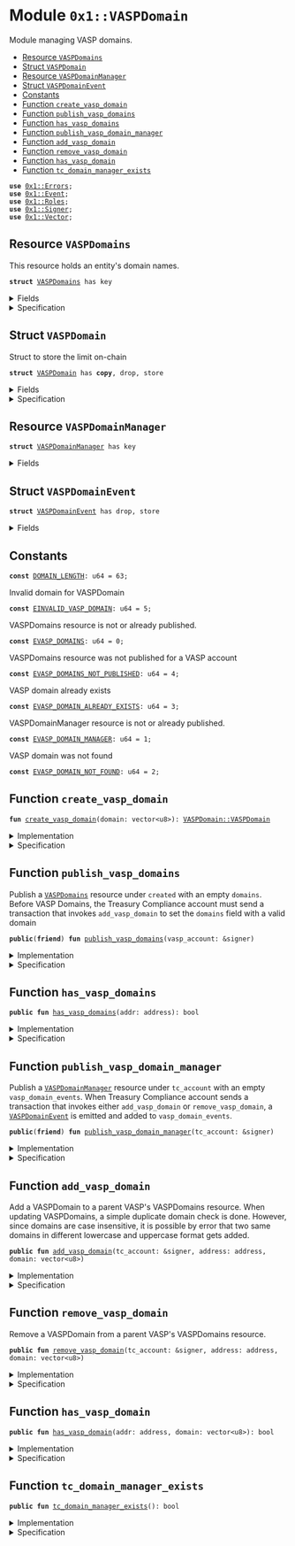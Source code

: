 
<a name="0x1_VASPDomain"></a>

# Module `0x1::VASPDomain`

Module managing VASP domains.


-  [Resource `VASPDomains`](#0x1_VASPDomain_VASPDomains)
-  [Struct `VASPDomain`](#0x1_VASPDomain_VASPDomain)
-  [Resource `VASPDomainManager`](#0x1_VASPDomain_VASPDomainManager)
-  [Struct `VASPDomainEvent`](#0x1_VASPDomain_VASPDomainEvent)
-  [Constants](#@Constants_0)
-  [Function `create_vasp_domain`](#0x1_VASPDomain_create_vasp_domain)
-  [Function `publish_vasp_domains`](#0x1_VASPDomain_publish_vasp_domains)
-  [Function `has_vasp_domains`](#0x1_VASPDomain_has_vasp_domains)
-  [Function `publish_vasp_domain_manager`](#0x1_VASPDomain_publish_vasp_domain_manager)
-  [Function `add_vasp_domain`](#0x1_VASPDomain_add_vasp_domain)
-  [Function `remove_vasp_domain`](#0x1_VASPDomain_remove_vasp_domain)
-  [Function `has_vasp_domain`](#0x1_VASPDomain_has_vasp_domain)
-  [Function `tc_domain_manager_exists`](#0x1_VASPDomain_tc_domain_manager_exists)


<pre><code><b>use</b> <a href="../../../../../../../experimental/releases/artifacts/current/build/MoveStdlib/docs/Errors.md#0x1_Errors">0x1::Errors</a>;
<b>use</b> <a href="../../../../../../../experimental/releases/artifacts/current/build/MoveStdlib/docs/Event.md#0x1_Event">0x1::Event</a>;
<b>use</b> <a href="Roles.md#0x1_Roles">0x1::Roles</a>;
<b>use</b> <a href="../../../../../../../experimental/releases/artifacts/current/build/MoveStdlib/docs/Signer.md#0x1_Signer">0x1::Signer</a>;
<b>use</b> <a href="../../../../../../../experimental/releases/artifacts/current/build/MoveStdlib/docs/Vector.md#0x1_Vector">0x1::Vector</a>;
</code></pre>



<a name="0x1_VASPDomain_VASPDomains"></a>

## Resource `VASPDomains`

This resource holds an entity's domain names.


<pre><code><b>struct</b> <a href="VASPDomain.md#0x1_VASPDomain_VASPDomains">VASPDomains</a> has key
</code></pre>



<details>
<summary>Fields</summary>


<dl>
<dt>
<code>domains: vector&lt;<a href="VASPDomain.md#0x1_VASPDomain_VASPDomain">VASPDomain::VASPDomain</a>&gt;</code>
</dt>
<dd>
 The list of domain names owned by this parent vasp account
</dd>
</dl>


</details>

<details>
<summary>Specification</summary>


All <code><a href="VASPDomain.md#0x1_VASPDomain">VASPDomain</a></code>s stored in the <code><a href="VASPDomain.md#0x1_VASPDomain_VASPDomains">VASPDomains</a></code> resource are no more than 63 characters long.


<pre><code><b>invariant</b> <b>forall</b> i in 0..len(domains): len(domains[i].domain) &lt;= <a href="VASPDomain.md#0x1_VASPDomain_DOMAIN_LENGTH">DOMAIN_LENGTH</a>;
</code></pre>


The list of <code><a href="VASPDomain.md#0x1_VASPDomain">VASPDomain</a></code>s are a set


<pre><code><b>invariant</b> <b>forall</b> i in 0..len(domains):
<b>forall</b> j in i + 1..len(domains): domains[i] != domains[j];
</code></pre>



</details>

<a name="0x1_VASPDomain_VASPDomain"></a>

## Struct `VASPDomain`

Struct to store the limit on-chain


<pre><code><b>struct</b> <a href="VASPDomain.md#0x1_VASPDomain">VASPDomain</a> has <b>copy</b>, drop, store
</code></pre>



<details>
<summary>Fields</summary>


<dl>
<dt>
<code>domain: vector&lt;u8&gt;</code>
</dt>
<dd>

</dd>
</dl>


</details>

<details>
<summary>Specification</summary>


All <code><a href="VASPDomain.md#0x1_VASPDomain">VASPDomain</a></code>s must be no more than 63 characters long.


<pre><code><b>invariant</b> len(domain) &lt;= <a href="VASPDomain.md#0x1_VASPDomain_DOMAIN_LENGTH">DOMAIN_LENGTH</a>;
</code></pre>



</details>

<a name="0x1_VASPDomain_VASPDomainManager"></a>

## Resource `VASPDomainManager`



<pre><code><b>struct</b> <a href="VASPDomain.md#0x1_VASPDomain_VASPDomainManager">VASPDomainManager</a> has key
</code></pre>



<details>
<summary>Fields</summary>


<dl>
<dt>
<code>vasp_domain_events: <a href="../../../../../../../experimental/releases/artifacts/current/build/MoveStdlib/docs/Event.md#0x1_Event_EventHandle">Event::EventHandle</a>&lt;<a href="VASPDomain.md#0x1_VASPDomain_VASPDomainEvent">VASPDomain::VASPDomainEvent</a>&gt;</code>
</dt>
<dd>
 Event handle for <code>domains</code> added or removed events. Emitted every time a domain is added
 or removed to <code>domains</code>
</dd>
</dl>


</details>

<a name="0x1_VASPDomain_VASPDomainEvent"></a>

## Struct `VASPDomainEvent`



<pre><code><b>struct</b> <a href="VASPDomain.md#0x1_VASPDomain_VASPDomainEvent">VASPDomainEvent</a> has drop, store
</code></pre>



<details>
<summary>Fields</summary>


<dl>
<dt>
<code>removed: bool</code>
</dt>
<dd>
 Whether a domain was added or removed
</dd>
<dt>
<code>domain: <a href="VASPDomain.md#0x1_VASPDomain_VASPDomain">VASPDomain::VASPDomain</a></code>
</dt>
<dd>
 VASP Domain string of the account
</dd>
<dt>
<code>address: address</code>
</dt>
<dd>
 On-chain account address
</dd>
</dl>


</details>

<a name="@Constants_0"></a>

## Constants


<a name="0x1_VASPDomain_DOMAIN_LENGTH"></a>



<pre><code><b>const</b> <a href="VASPDomain.md#0x1_VASPDomain_DOMAIN_LENGTH">DOMAIN_LENGTH</a>: u64 = 63;
</code></pre>



<a name="0x1_VASPDomain_EINVALID_VASP_DOMAIN"></a>

Invalid domain for VASPDomain


<pre><code><b>const</b> <a href="VASPDomain.md#0x1_VASPDomain_EINVALID_VASP_DOMAIN">EINVALID_VASP_DOMAIN</a>: u64 = 5;
</code></pre>



<a name="0x1_VASPDomain_EVASP_DOMAINS"></a>

VASPDomains resource is not or already published.


<pre><code><b>const</b> <a href="VASPDomain.md#0x1_VASPDomain_EVASP_DOMAINS">EVASP_DOMAINS</a>: u64 = 0;
</code></pre>



<a name="0x1_VASPDomain_EVASP_DOMAINS_NOT_PUBLISHED"></a>

VASPDomains resource was not published for a VASP account


<pre><code><b>const</b> <a href="VASPDomain.md#0x1_VASPDomain_EVASP_DOMAINS_NOT_PUBLISHED">EVASP_DOMAINS_NOT_PUBLISHED</a>: u64 = 4;
</code></pre>



<a name="0x1_VASPDomain_EVASP_DOMAIN_ALREADY_EXISTS"></a>

VASP domain already exists


<pre><code><b>const</b> <a href="VASPDomain.md#0x1_VASPDomain_EVASP_DOMAIN_ALREADY_EXISTS">EVASP_DOMAIN_ALREADY_EXISTS</a>: u64 = 3;
</code></pre>



<a name="0x1_VASPDomain_EVASP_DOMAIN_MANAGER"></a>

VASPDomainManager resource is not or already published.


<pre><code><b>const</b> <a href="VASPDomain.md#0x1_VASPDomain_EVASP_DOMAIN_MANAGER">EVASP_DOMAIN_MANAGER</a>: u64 = 1;
</code></pre>



<a name="0x1_VASPDomain_EVASP_DOMAIN_NOT_FOUND"></a>

VASP domain was not found


<pre><code><b>const</b> <a href="VASPDomain.md#0x1_VASPDomain_EVASP_DOMAIN_NOT_FOUND">EVASP_DOMAIN_NOT_FOUND</a>: u64 = 2;
</code></pre>



<a name="0x1_VASPDomain_create_vasp_domain"></a>

## Function `create_vasp_domain`



<pre><code><b>fun</b> <a href="VASPDomain.md#0x1_VASPDomain_create_vasp_domain">create_vasp_domain</a>(domain: vector&lt;u8&gt;): <a href="VASPDomain.md#0x1_VASPDomain_VASPDomain">VASPDomain::VASPDomain</a>
</code></pre>



<details>
<summary>Implementation</summary>


<pre><code><b>fun</b> <a href="VASPDomain.md#0x1_VASPDomain_create_vasp_domain">create_vasp_domain</a>(domain: vector&lt;u8&gt;): <a href="VASPDomain.md#0x1_VASPDomain">VASPDomain</a> {
    <b>assert</b>(<a href="../../../../../../../experimental/releases/artifacts/current/build/MoveStdlib/docs/Vector.md#0x1_Vector_length">Vector::length</a>(&domain) &lt;= <a href="VASPDomain.md#0x1_VASPDomain_DOMAIN_LENGTH">DOMAIN_LENGTH</a>, <a href="../../../../../../../experimental/releases/artifacts/current/build/MoveStdlib/docs/Errors.md#0x1_Errors_invalid_argument">Errors::invalid_argument</a>(<a href="VASPDomain.md#0x1_VASPDomain_EINVALID_VASP_DOMAIN">EINVALID_VASP_DOMAIN</a>));
    <a href="VASPDomain.md#0x1_VASPDomain">VASPDomain</a>{ domain }
}
</code></pre>



</details>

<details>
<summary>Specification</summary>



<pre><code><b>include</b> <a href="VASPDomain.md#0x1_VASPDomain_CreateVASPDomainAbortsIf">CreateVASPDomainAbortsIf</a>;
<b>ensures</b> result == <a href="VASPDomain.md#0x1_VASPDomain">VASPDomain</a> { domain };
</code></pre>




<a name="0x1_VASPDomain_CreateVASPDomainAbortsIf"></a>


<pre><code><b>schema</b> <a href="VASPDomain.md#0x1_VASPDomain_CreateVASPDomainAbortsIf">CreateVASPDomainAbortsIf</a> {
    domain: vector&lt;u8&gt;;
    <b>aborts_if</b> <a href="../../../../../../../experimental/releases/artifacts/current/build/MoveStdlib/docs/Vector.md#0x1_Vector_length">Vector::length</a>(domain) &gt; <a href="VASPDomain.md#0x1_VASPDomain_DOMAIN_LENGTH">DOMAIN_LENGTH</a> <b>with</b> Errors::INVALID_ARGUMENT;
}
</code></pre>



</details>

<a name="0x1_VASPDomain_publish_vasp_domains"></a>

## Function `publish_vasp_domains`

Publish a <code><a href="VASPDomain.md#0x1_VASPDomain_VASPDomains">VASPDomains</a></code> resource under <code>created</code> with an empty <code>domains</code>.
Before VASP Domains, the Treasury Compliance account must send
a transaction that invokes <code>add_vasp_domain</code> to set the <code>domains</code> field with a valid domain


<pre><code><b>public</b>(<b>friend</b>) <b>fun</b> <a href="VASPDomain.md#0x1_VASPDomain_publish_vasp_domains">publish_vasp_domains</a>(vasp_account: &signer)
</code></pre>



<details>
<summary>Implementation</summary>


<pre><code><b>public</b>(<b>friend</b>) <b>fun</b> <a href="VASPDomain.md#0x1_VASPDomain_publish_vasp_domains">publish_vasp_domains</a>(
    vasp_account: &signer,
) {
    <a href="Roles.md#0x1_Roles_assert_parent_vasp_role">Roles::assert_parent_vasp_role</a>(vasp_account);
    <b>assert</b>(
        !<b>exists</b>&lt;<a href="VASPDomain.md#0x1_VASPDomain_VASPDomains">VASPDomains</a>&gt;(<a href="../../../../../../../experimental/releases/artifacts/current/build/MoveStdlib/docs/Signer.md#0x1_Signer_address_of">Signer::address_of</a>(vasp_account)),
        <a href="../../../../../../../experimental/releases/artifacts/current/build/MoveStdlib/docs/Errors.md#0x1_Errors_already_published">Errors::already_published</a>(<a href="VASPDomain.md#0x1_VASPDomain_EVASP_DOMAINS">EVASP_DOMAINS</a>)
    );
    move_to(vasp_account, <a href="VASPDomain.md#0x1_VASPDomain_VASPDomains">VASPDomains</a> {
        domains: <a href="../../../../../../../experimental/releases/artifacts/current/build/MoveStdlib/docs/Vector.md#0x1_Vector_empty">Vector::empty</a>(),
    })
}
</code></pre>



</details>

<details>
<summary>Specification</summary>



<pre><code><b>let</b> vasp_addr = <a href="../../../../../../../experimental/releases/artifacts/current/build/MoveStdlib/docs/Signer.md#0x1_Signer_address_of">Signer::address_of</a>(vasp_account);
<b>include</b> <a href="Roles.md#0x1_Roles_AbortsIfNotParentVasp">Roles::AbortsIfNotParentVasp</a>{account: vasp_account};
<b>include</b> <a href="VASPDomain.md#0x1_VASPDomain_PublishVASPDomainsAbortsIf">PublishVASPDomainsAbortsIf</a>;
<b>include</b> <a href="VASPDomain.md#0x1_VASPDomain_PublishVASPDomainsEnsures">PublishVASPDomainsEnsures</a>;
</code></pre>




<a name="0x1_VASPDomain_PublishVASPDomainsAbortsIf"></a>


<pre><code><b>schema</b> <a href="VASPDomain.md#0x1_VASPDomain_PublishVASPDomainsAbortsIf">PublishVASPDomainsAbortsIf</a> {
    vasp_addr: address;
    <b>aborts_if</b> <a href="VASPDomain.md#0x1_VASPDomain_has_vasp_domains">has_vasp_domains</a>(vasp_addr) <b>with</b> Errors::ALREADY_PUBLISHED;
}
</code></pre>




<a name="0x1_VASPDomain_PublishVASPDomainsEnsures"></a>


<pre><code><b>schema</b> <a href="VASPDomain.md#0x1_VASPDomain_PublishVASPDomainsEnsures">PublishVASPDomainsEnsures</a> {
    vasp_addr: address;
    <b>ensures</b> <b>exists</b>&lt;<a href="VASPDomain.md#0x1_VASPDomain_VASPDomains">VASPDomains</a>&gt;(vasp_addr);
    <b>ensures</b> <a href="../../../../../../../experimental/releases/artifacts/current/build/MoveStdlib/docs/Vector.md#0x1_Vector_is_empty">Vector::is_empty</a>(<b>global</b>&lt;<a href="VASPDomain.md#0x1_VASPDomain_VASPDomains">VASPDomains</a>&gt;(vasp_addr).domains);
}
</code></pre>



</details>

<a name="0x1_VASPDomain_has_vasp_domains"></a>

## Function `has_vasp_domains`



<pre><code><b>public</b> <b>fun</b> <a href="VASPDomain.md#0x1_VASPDomain_has_vasp_domains">has_vasp_domains</a>(addr: address): bool
</code></pre>



<details>
<summary>Implementation</summary>


<pre><code><b>public</b> <b>fun</b> <a href="VASPDomain.md#0x1_VASPDomain_has_vasp_domains">has_vasp_domains</a>(addr: address): bool {
    <b>exists</b>&lt;<a href="VASPDomain.md#0x1_VASPDomain_VASPDomains">VASPDomains</a>&gt;(addr)
}
</code></pre>



</details>

<details>
<summary>Specification</summary>



<pre><code><b>aborts_if</b> <b>false</b>;
<b>ensures</b> result == <b>exists</b>&lt;<a href="VASPDomain.md#0x1_VASPDomain_VASPDomains">VASPDomains</a>&gt;(addr);
</code></pre>



</details>

<a name="0x1_VASPDomain_publish_vasp_domain_manager"></a>

## Function `publish_vasp_domain_manager`

Publish a <code><a href="VASPDomain.md#0x1_VASPDomain_VASPDomainManager">VASPDomainManager</a></code> resource under <code>tc_account</code> with an empty <code>vasp_domain_events</code>.
When Treasury Compliance account sends a transaction that invokes either <code>add_vasp_domain</code> or
<code>remove_vasp_domain</code>, a <code><a href="VASPDomain.md#0x1_VASPDomain_VASPDomainEvent">VASPDomainEvent</a></code> is emitted and added to <code>vasp_domain_events</code>.


<pre><code><b>public</b>(<b>friend</b>) <b>fun</b> <a href="VASPDomain.md#0x1_VASPDomain_publish_vasp_domain_manager">publish_vasp_domain_manager</a>(tc_account: &signer)
</code></pre>



<details>
<summary>Implementation</summary>


<pre><code><b>public</b>(<b>friend</b>) <b>fun</b> <a href="VASPDomain.md#0x1_VASPDomain_publish_vasp_domain_manager">publish_vasp_domain_manager</a>(
    tc_account : &signer,
) {
    <a href="Roles.md#0x1_Roles_assert_treasury_compliance">Roles::assert_treasury_compliance</a>(tc_account);
    <b>assert</b>(
        !<b>exists</b>&lt;<a href="VASPDomain.md#0x1_VASPDomain_VASPDomainManager">VASPDomainManager</a>&gt;(<a href="../../../../../../../experimental/releases/artifacts/current/build/MoveStdlib/docs/Signer.md#0x1_Signer_address_of">Signer::address_of</a>(tc_account)),
        <a href="../../../../../../../experimental/releases/artifacts/current/build/MoveStdlib/docs/Errors.md#0x1_Errors_already_published">Errors::already_published</a>(<a href="VASPDomain.md#0x1_VASPDomain_EVASP_DOMAIN_MANAGER">EVASP_DOMAIN_MANAGER</a>)
    );
    move_to(
        tc_account,
        <a href="VASPDomain.md#0x1_VASPDomain_VASPDomainManager">VASPDomainManager</a> {
            vasp_domain_events: <a href="../../../../../../../experimental/releases/artifacts/current/build/MoveStdlib/docs/Event.md#0x1_Event_new_event_handle">Event::new_event_handle</a>&lt;<a href="VASPDomain.md#0x1_VASPDomain_VASPDomainEvent">VASPDomainEvent</a>&gt;(tc_account),
        }
    );
}
</code></pre>



</details>

<details>
<summary>Specification</summary>



<pre><code><b>include</b> <a href="Roles.md#0x1_Roles_AbortsIfNotTreasuryCompliance">Roles::AbortsIfNotTreasuryCompliance</a>{account: tc_account};
<b>aborts_if</b> <a href="VASPDomain.md#0x1_VASPDomain_tc_domain_manager_exists">tc_domain_manager_exists</a>() <b>with</b> Errors::ALREADY_PUBLISHED;
<b>ensures</b> <b>exists</b>&lt;<a href="VASPDomain.md#0x1_VASPDomain_VASPDomainManager">VASPDomainManager</a>&gt;(<a href="../../../../../../../experimental/releases/artifacts/current/build/MoveStdlib/docs/Signer.md#0x1_Signer_address_of">Signer::address_of</a>(tc_account));
<b>modifies</b> <b>global</b>&lt;<a href="VASPDomain.md#0x1_VASPDomain_VASPDomainManager">VASPDomainManager</a>&gt;(<a href="../../../../../../../experimental/releases/artifacts/current/build/MoveStdlib/docs/Signer.md#0x1_Signer_address_of">Signer::address_of</a>(tc_account));
</code></pre>



</details>

<a name="0x1_VASPDomain_add_vasp_domain"></a>

## Function `add_vasp_domain`

Add a VASPDomain to a parent VASP's VASPDomains resource.
When updating VASPDomains, a simple duplicate domain check is done.
However, since domains are case insensitive, it is possible by error that two same domains in
different lowercase and uppercase format gets added.


<pre><code><b>public</b> <b>fun</b> <a href="VASPDomain.md#0x1_VASPDomain_add_vasp_domain">add_vasp_domain</a>(tc_account: &signer, address: address, domain: vector&lt;u8&gt;)
</code></pre>



<details>
<summary>Implementation</summary>


<pre><code><b>public</b> <b>fun</b> <a href="VASPDomain.md#0x1_VASPDomain_add_vasp_domain">add_vasp_domain</a>(
    tc_account: &signer,
    address: address,
    domain: vector&lt;u8&gt;,
) <b>acquires</b> <a href="VASPDomain.md#0x1_VASPDomain_VASPDomainManager">VASPDomainManager</a>, <a href="VASPDomain.md#0x1_VASPDomain_VASPDomains">VASPDomains</a> {
    <a href="Roles.md#0x1_Roles_assert_treasury_compliance">Roles::assert_treasury_compliance</a>(tc_account);
    <b>assert</b>(<a href="VASPDomain.md#0x1_VASPDomain_tc_domain_manager_exists">tc_domain_manager_exists</a>(), <a href="../../../../../../../experimental/releases/artifacts/current/build/MoveStdlib/docs/Errors.md#0x1_Errors_not_published">Errors::not_published</a>(<a href="VASPDomain.md#0x1_VASPDomain_EVASP_DOMAIN_MANAGER">EVASP_DOMAIN_MANAGER</a>));
    <b>assert</b>(
        <b>exists</b>&lt;<a href="VASPDomain.md#0x1_VASPDomain_VASPDomains">VASPDomains</a>&gt;(address),
        <a href="../../../../../../../experimental/releases/artifacts/current/build/MoveStdlib/docs/Errors.md#0x1_Errors_not_published">Errors::not_published</a>(<a href="VASPDomain.md#0x1_VASPDomain_EVASP_DOMAINS_NOT_PUBLISHED">EVASP_DOMAINS_NOT_PUBLISHED</a>)
    );

    <b>let</b> account_domains = borrow_global_mut&lt;<a href="VASPDomain.md#0x1_VASPDomain_VASPDomains">VASPDomains</a>&gt;(address);
    <b>let</b> vasp_domain = <a href="VASPDomain.md#0x1_VASPDomain_create_vasp_domain">create_vasp_domain</a>(domain);

    <b>assert</b>(
        !<a href="../../../../../../../experimental/releases/artifacts/current/build/MoveStdlib/docs/Vector.md#0x1_Vector_contains">Vector::contains</a>(&account_domains.domains, &vasp_domain),
        <a href="../../../../../../../experimental/releases/artifacts/current/build/MoveStdlib/docs/Errors.md#0x1_Errors_invalid_argument">Errors::invalid_argument</a>(<a href="VASPDomain.md#0x1_VASPDomain_EVASP_DOMAIN_ALREADY_EXISTS">EVASP_DOMAIN_ALREADY_EXISTS</a>)
    );

    <a href="../../../../../../../experimental/releases/artifacts/current/build/MoveStdlib/docs/Vector.md#0x1_Vector_push_back">Vector::push_back</a>(&<b>mut</b> account_domains.domains, <b>copy</b> vasp_domain);

    <a href="../../../../../../../experimental/releases/artifacts/current/build/MoveStdlib/docs/Event.md#0x1_Event_emit_event">Event::emit_event</a>(
        &<b>mut</b> borrow_global_mut&lt;<a href="VASPDomain.md#0x1_VASPDomain_VASPDomainManager">VASPDomainManager</a>&gt;(@TreasuryCompliance).vasp_domain_events,
        <a href="VASPDomain.md#0x1_VASPDomain_VASPDomainEvent">VASPDomainEvent</a> {
            removed: <b>false</b>,
            domain: vasp_domain,
            address,
        },
    );
}
</code></pre>



</details>

<details>
<summary>Specification</summary>



<pre><code><b>include</b> <a href="VASPDomain.md#0x1_VASPDomain_AddVASPDomainAbortsIf">AddVASPDomainAbortsIf</a>;
<b>include</b> <a href="VASPDomain.md#0x1_VASPDomain_AddVASPDomainEnsures">AddVASPDomainEnsures</a>;
<b>include</b> <a href="VASPDomain.md#0x1_VASPDomain_AddVASPDomainEmits">AddVASPDomainEmits</a>;
</code></pre>




<a name="0x1_VASPDomain_AddVASPDomainAbortsIf"></a>


<pre><code><b>schema</b> <a href="VASPDomain.md#0x1_VASPDomain_AddVASPDomainAbortsIf">AddVASPDomainAbortsIf</a> {
    tc_account: signer;
    address: address;
    domain: vector&lt;u8&gt;;
    <b>let</b> domains = <b>global</b>&lt;<a href="VASPDomain.md#0x1_VASPDomain_VASPDomains">VASPDomains</a>&gt;(address).domains;
    <b>include</b> <a href="Roles.md#0x1_Roles_AbortsIfNotTreasuryCompliance">Roles::AbortsIfNotTreasuryCompliance</a>{account: tc_account};
    <b>include</b> <a href="VASPDomain.md#0x1_VASPDomain_CreateVASPDomainAbortsIf">CreateVASPDomainAbortsIf</a>;
    <b>aborts_if</b> !<b>exists</b>&lt;<a href="VASPDomain.md#0x1_VASPDomain_VASPDomains">VASPDomains</a>&gt;(address) <b>with</b> Errors::NOT_PUBLISHED;
    <b>aborts_if</b> !<a href="VASPDomain.md#0x1_VASPDomain_tc_domain_manager_exists">tc_domain_manager_exists</a>() <b>with</b> Errors::NOT_PUBLISHED;
    <b>aborts_if</b> contains(domains, <a href="VASPDomain.md#0x1_VASPDomain">VASPDomain</a> { domain }) <b>with</b> Errors::INVALID_ARGUMENT;
}
</code></pre>




<a name="0x1_VASPDomain_AddVASPDomainEnsures"></a>


<pre><code><b>schema</b> <a href="VASPDomain.md#0x1_VASPDomain_AddVASPDomainEnsures">AddVASPDomainEnsures</a> {
    address: address;
    domain: vector&lt;u8&gt;;
    <b>let</b> post domains = <b>global</b>&lt;<a href="VASPDomain.md#0x1_VASPDomain_VASPDomains">VASPDomains</a>&gt;(address).domains;
    <b>ensures</b> contains(domains, <a href="VASPDomain.md#0x1_VASPDomain">VASPDomain</a> { domain });
}
</code></pre>




<a name="0x1_VASPDomain_AddVASPDomainEmits"></a>


<pre><code><b>schema</b> <a href="VASPDomain.md#0x1_VASPDomain_AddVASPDomainEmits">AddVASPDomainEmits</a> {
    address: address;
    domain: vector&lt;u8&gt;;
    <b>let</b> handle = <b>global</b>&lt;<a href="VASPDomain.md#0x1_VASPDomain_VASPDomainManager">VASPDomainManager</a>&gt;(@TreasuryCompliance).vasp_domain_events;
    <b>let</b> msg = <a href="VASPDomain.md#0x1_VASPDomain_VASPDomainEvent">VASPDomainEvent</a> {
        removed: <b>false</b>,
        domain: <a href="VASPDomain.md#0x1_VASPDomain">VASPDomain</a> { domain },
        address,
    };
    emits msg <b>to</b> handle;
}
</code></pre>



</details>

<a name="0x1_VASPDomain_remove_vasp_domain"></a>

## Function `remove_vasp_domain`

Remove a VASPDomain from a parent VASP's VASPDomains resource.


<pre><code><b>public</b> <b>fun</b> <a href="VASPDomain.md#0x1_VASPDomain_remove_vasp_domain">remove_vasp_domain</a>(tc_account: &signer, address: address, domain: vector&lt;u8&gt;)
</code></pre>



<details>
<summary>Implementation</summary>


<pre><code><b>public</b> <b>fun</b> <a href="VASPDomain.md#0x1_VASPDomain_remove_vasp_domain">remove_vasp_domain</a>(
    tc_account: &signer,
    address: address,
    domain: vector&lt;u8&gt;,
) <b>acquires</b> <a href="VASPDomain.md#0x1_VASPDomain_VASPDomainManager">VASPDomainManager</a>, <a href="VASPDomain.md#0x1_VASPDomain_VASPDomains">VASPDomains</a> {
    <a href="Roles.md#0x1_Roles_assert_treasury_compliance">Roles::assert_treasury_compliance</a>(tc_account);
    <b>assert</b>(<a href="VASPDomain.md#0x1_VASPDomain_tc_domain_manager_exists">tc_domain_manager_exists</a>(), <a href="../../../../../../../experimental/releases/artifacts/current/build/MoveStdlib/docs/Errors.md#0x1_Errors_not_published">Errors::not_published</a>(<a href="VASPDomain.md#0x1_VASPDomain_EVASP_DOMAIN_MANAGER">EVASP_DOMAIN_MANAGER</a>));
    <b>assert</b>(
        <b>exists</b>&lt;<a href="VASPDomain.md#0x1_VASPDomain_VASPDomains">VASPDomains</a>&gt;(address),
        <a href="../../../../../../../experimental/releases/artifacts/current/build/MoveStdlib/docs/Errors.md#0x1_Errors_not_published">Errors::not_published</a>(<a href="VASPDomain.md#0x1_VASPDomain_EVASP_DOMAINS_NOT_PUBLISHED">EVASP_DOMAINS_NOT_PUBLISHED</a>)
    );

    <b>let</b> account_domains = borrow_global_mut&lt;<a href="VASPDomain.md#0x1_VASPDomain_VASPDomains">VASPDomains</a>&gt;(address);
    <b>let</b> vasp_domain = <a href="VASPDomain.md#0x1_VASPDomain_create_vasp_domain">create_vasp_domain</a>(domain);

    <b>let</b> (has, index) = <a href="../../../../../../../experimental/releases/artifacts/current/build/MoveStdlib/docs/Vector.md#0x1_Vector_index_of">Vector::index_of</a>(&account_domains.domains, &vasp_domain);
    <b>if</b> (has) {
        <a href="../../../../../../../experimental/releases/artifacts/current/build/MoveStdlib/docs/Vector.md#0x1_Vector_remove">Vector::remove</a>(&<b>mut</b> account_domains.domains, index);
    } <b>else</b> {
        <b>abort</b> <a href="../../../../../../../experimental/releases/artifacts/current/build/MoveStdlib/docs/Errors.md#0x1_Errors_invalid_argument">Errors::invalid_argument</a>(<a href="VASPDomain.md#0x1_VASPDomain_EVASP_DOMAIN_NOT_FOUND">EVASP_DOMAIN_NOT_FOUND</a>)
    };

    <a href="../../../../../../../experimental/releases/artifacts/current/build/MoveStdlib/docs/Event.md#0x1_Event_emit_event">Event::emit_event</a>(
        &<b>mut</b> borrow_global_mut&lt;<a href="VASPDomain.md#0x1_VASPDomain_VASPDomainManager">VASPDomainManager</a>&gt;(@TreasuryCompliance).vasp_domain_events,
        <a href="VASPDomain.md#0x1_VASPDomain_VASPDomainEvent">VASPDomainEvent</a> {
            removed: <b>true</b>,
            domain: vasp_domain,
            address: address,
        },
    );
}
</code></pre>



</details>

<details>
<summary>Specification</summary>



<pre><code><b>include</b> <a href="VASPDomain.md#0x1_VASPDomain_RemoveVASPDomainAbortsIf">RemoveVASPDomainAbortsIf</a>;
<b>include</b> <a href="VASPDomain.md#0x1_VASPDomain_RemoveVASPDomainEnsures">RemoveVASPDomainEnsures</a>;
<b>include</b> <a href="VASPDomain.md#0x1_VASPDomain_RemoveVASPDomainEmits">RemoveVASPDomainEmits</a>;
</code></pre>




<a name="0x1_VASPDomain_RemoveVASPDomainAbortsIf"></a>


<pre><code><b>schema</b> <a href="VASPDomain.md#0x1_VASPDomain_RemoveVASPDomainAbortsIf">RemoveVASPDomainAbortsIf</a> {
    tc_account: signer;
    address: address;
    domain: vector&lt;u8&gt;;
    <b>let</b> domains = <b>global</b>&lt;<a href="VASPDomain.md#0x1_VASPDomain_VASPDomains">VASPDomains</a>&gt;(address).domains;
    <b>include</b> <a href="Roles.md#0x1_Roles_AbortsIfNotTreasuryCompliance">Roles::AbortsIfNotTreasuryCompliance</a>{account: tc_account};
    <b>include</b> <a href="VASPDomain.md#0x1_VASPDomain_CreateVASPDomainAbortsIf">CreateVASPDomainAbortsIf</a>;
    <b>aborts_if</b> !<b>exists</b>&lt;<a href="VASPDomain.md#0x1_VASPDomain_VASPDomains">VASPDomains</a>&gt;(address) <b>with</b> Errors::NOT_PUBLISHED;
    <b>aborts_if</b> !<a href="VASPDomain.md#0x1_VASPDomain_tc_domain_manager_exists">tc_domain_manager_exists</a>() <b>with</b> Errors::NOT_PUBLISHED;
    <b>aborts_if</b> !contains(domains, <a href="VASPDomain.md#0x1_VASPDomain">VASPDomain</a> { domain }) <b>with</b> Errors::INVALID_ARGUMENT;
}
</code></pre>




<a name="0x1_VASPDomain_RemoveVASPDomainEnsures"></a>


<pre><code><b>schema</b> <a href="VASPDomain.md#0x1_VASPDomain_RemoveVASPDomainEnsures">RemoveVASPDomainEnsures</a> {
    address: address;
    domain: vector&lt;u8&gt;;
    <b>let</b> post domains = <b>global</b>&lt;<a href="VASPDomain.md#0x1_VASPDomain_VASPDomains">VASPDomains</a>&gt;(address).domains;
    <b>ensures</b> !contains(domains, <a href="VASPDomain.md#0x1_VASPDomain">VASPDomain</a> { domain });
}
</code></pre>




<a name="0x1_VASPDomain_RemoveVASPDomainEmits"></a>


<pre><code><b>schema</b> <a href="VASPDomain.md#0x1_VASPDomain_RemoveVASPDomainEmits">RemoveVASPDomainEmits</a> {
    tc_account: signer;
    address: address;
    domain: vector&lt;u8&gt;;
    <b>let</b> handle = <b>global</b>&lt;<a href="VASPDomain.md#0x1_VASPDomain_VASPDomainManager">VASPDomainManager</a>&gt;(@TreasuryCompliance).vasp_domain_events;
    <b>let</b> msg = <a href="VASPDomain.md#0x1_VASPDomain_VASPDomainEvent">VASPDomainEvent</a> {
        removed: <b>true</b>,
        domain: <a href="VASPDomain.md#0x1_VASPDomain">VASPDomain</a> { domain },
        address,
    };
    emits msg <b>to</b> handle;
}
</code></pre>



</details>

<a name="0x1_VASPDomain_has_vasp_domain"></a>

## Function `has_vasp_domain`



<pre><code><b>public</b> <b>fun</b> <a href="VASPDomain.md#0x1_VASPDomain_has_vasp_domain">has_vasp_domain</a>(addr: address, domain: vector&lt;u8&gt;): bool
</code></pre>



<details>
<summary>Implementation</summary>


<pre><code><b>public</b> <b>fun</b> <a href="VASPDomain.md#0x1_VASPDomain_has_vasp_domain">has_vasp_domain</a>(addr: address, domain: vector&lt;u8&gt;): bool <b>acquires</b> <a href="VASPDomain.md#0x1_VASPDomain_VASPDomains">VASPDomains</a> {
    <b>assert</b>(
        <b>exists</b>&lt;<a href="VASPDomain.md#0x1_VASPDomain_VASPDomains">VASPDomains</a>&gt;(addr),
        <a href="../../../../../../../experimental/releases/artifacts/current/build/MoveStdlib/docs/Errors.md#0x1_Errors_not_published">Errors::not_published</a>(<a href="VASPDomain.md#0x1_VASPDomain_EVASP_DOMAINS_NOT_PUBLISHED">EVASP_DOMAINS_NOT_PUBLISHED</a>)
    );
    <b>let</b> account_domains = borrow_global&lt;<a href="VASPDomain.md#0x1_VASPDomain_VASPDomains">VASPDomains</a>&gt;(addr);
    <b>let</b> vasp_domain = <a href="VASPDomain.md#0x1_VASPDomain_create_vasp_domain">create_vasp_domain</a>(domain);
    <a href="../../../../../../../experimental/releases/artifacts/current/build/MoveStdlib/docs/Vector.md#0x1_Vector_contains">Vector::contains</a>(&account_domains.domains, &vasp_domain)
}
</code></pre>



</details>

<details>
<summary>Specification</summary>



<pre><code><b>include</b> <a href="VASPDomain.md#0x1_VASPDomain_HasVASPDomainAbortsIf">HasVASPDomainAbortsIf</a>;
<b>let</b> id_domain = <a href="VASPDomain.md#0x1_VASPDomain">VASPDomain</a> { domain };
<b>ensures</b> result == contains(<b>global</b>&lt;<a href="VASPDomain.md#0x1_VASPDomain_VASPDomains">VASPDomains</a>&gt;(addr).domains, id_domain);
</code></pre>




<a name="0x1_VASPDomain_HasVASPDomainAbortsIf"></a>


<pre><code><b>schema</b> <a href="VASPDomain.md#0x1_VASPDomain_HasVASPDomainAbortsIf">HasVASPDomainAbortsIf</a> {
    addr: address;
    domain: vector&lt;u8&gt;;
    <b>include</b> <a href="VASPDomain.md#0x1_VASPDomain_CreateVASPDomainAbortsIf">CreateVASPDomainAbortsIf</a>;
    <b>aborts_if</b> !<b>exists</b>&lt;<a href="VASPDomain.md#0x1_VASPDomain_VASPDomains">VASPDomains</a>&gt;(addr) <b>with</b> Errors::NOT_PUBLISHED;
}
</code></pre>



</details>

<a name="0x1_VASPDomain_tc_domain_manager_exists"></a>

## Function `tc_domain_manager_exists`



<pre><code><b>public</b> <b>fun</b> <a href="VASPDomain.md#0x1_VASPDomain_tc_domain_manager_exists">tc_domain_manager_exists</a>(): bool
</code></pre>



<details>
<summary>Implementation</summary>


<pre><code><b>public</b> <b>fun</b> <a href="VASPDomain.md#0x1_VASPDomain_tc_domain_manager_exists">tc_domain_manager_exists</a>(): bool {
    <b>exists</b>&lt;<a href="VASPDomain.md#0x1_VASPDomain_VASPDomainManager">VASPDomainManager</a>&gt;(@TreasuryCompliance)
}
</code></pre>



</details>

<details>
<summary>Specification</summary>



<pre><code><b>aborts_if</b> <b>false</b>;
<b>ensures</b> result == <b>exists</b>&lt;<a href="VASPDomain.md#0x1_VASPDomain_VASPDomainManager">VASPDomainManager</a>&gt;(@TreasuryCompliance);
</code></pre>



</details>


[//]: # ("File containing references which can be used from documentation")
[ACCESS_CONTROL]: https://github.com/diem/dip/blob/main/dips/dip-2.md
[ROLE]: https://github.com/diem/dip/blob/main/dips/dip-2.md#roles
[PERMISSION]: https://github.com/diem/dip/blob/main/dips/dip-2.md#permissions
